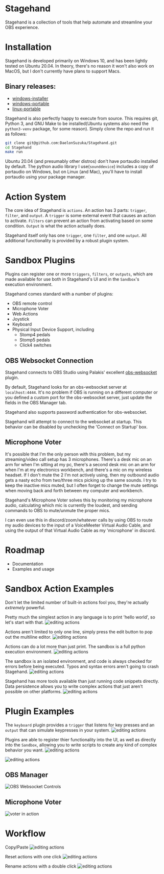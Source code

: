 # Stagehand

Stagehand is a collection of tools that help automate and streamline your OBS experience.

# Installation

Stagehand is developed primarily on Windows 10, and has been lightly tested on Ubuntu 20.04. In theory, there's no reason it won't also work on MacOS, but I don't currently have plans to support Macs. 

## Binary releases:

- [windows-installer](https://nightly.link/DaelonSuzuka/Stagehand/workflows/release.yaml/master/windows-installer.zip)
- [windows-portable](https://nightly.link/DaelonSuzuka/Stagehand/workflows/release.yaml/master/windows-portable.zip)
- [linux-portable](https://nightly.link/DaelonSuzuka/Stagehand/workflows/release.yaml/master/linux-portable.zip)

Stagehand is also perfectly happy to execute from source. This requires git, Python 3, and GNU Make to be installed(Ubuntu systems also need the `python3-venv` package, for some reason). Simply clone the repo and run it as follows:

```bash
git clone git@github.com:DaelonSuzuka/Stagehand.git
cd Stagehand
make run
```

Ubuntu 20.04 (and presumably other distros) don't have portaudio installed by default. The python audio library I use(`sounddevice`) includes a copy of portaudio on Windows, but on Linux (and Mac), you'll have to install portaudio using your package manager.

# Action System

The core idea of Stagehand is `actions`. An action has 3 parts: `trigger`, `filter`, and `output`. A `trigger` is some external event that causes an action to activate. `Filters` can prevent an action from activating based on some condition. `Output` is what the action actually does.

Stagehand itself only has one `trigger`, one `filter`, and one `output`. All additional functionality is provided by a robust plugin system.

# Sandbox Plugins

Plugins can register one or more `triggers`, `filters`, or `outputs`, which are made available for use both in Stagehand's UI and in the `Sandbox`'s execution environment.

Stagehand comes standard with a number of plugins:
- OBS remote control
- Microphone Voter
- Web Actions
- Joystick
- Keyboard
- Physical Input Device Support, including
  - Stomp4 pedals
  - Stomp5 pedals
  - Click4 switches


## OBS Websocket Connection

Stagehand connects to OBS Studio using Palakis' excellent [obs-websocket](https://github.com/Palakis/obs-websocket) plugin.

By default, Stagehand looks for an obs-websocket server at `localhost:4444`. It's no problem if OBS is running on a different computer or you defined a custom port for the obs-websocket server, just update the fields in the OBS Manager tab.

Stagehand also supports password authentication for obs-websocket.

Stagehand will attempt to connect to the websocket at startup. This behavior can be disabled by unchecking the 'Connect on Startup' box. 

## Microphone Voter

It's possible that I'm the only person with this problem, but my streaming/video call setup has 3 microphones. There's a desk mic on an arm for when I'm sitting at my pc, there's a second desk mic on an arm for when I'm at my electronics workbench, and there's a mic on my wireless headset. If I don't mute the 2 I'm not actively using, then my outbound audio gets a nasty echo from two/three mics picking up the same sounds. I try to keep the inactive mics muted, but I often forget to change the mute settings when moving back and forth between my computer and workbench.

Stagehand's Microphone Voter solves this by monitoring my microphone audio, calculating which mic is currently the loudest, and sending commands to OBS to mute/unmute the proper mics. 

I can even use this in discord/zoom/whatever calls by using OBS to route my audio devices to the input of a VoiceMeeter Virtual Audio Cable, and using the output of that Virtual Audio Cable as my 'microphone' in discord.

# Roadmap

- Documentation
- Examples and usage

# Sandbox Action Examples

Don't let the limited number of built-in actions fool you, they're actually *extremely* powerful.

Pretty much the simplest action in any language is to print 'hello world', so let's start with that.
![editing actions](images/action_basic.gif)

Actions aren't limited to only one line, simply press the edit button to pop out the multiline editor.
![editing actions](images/action_multiline.gif)

Actions can do a lot more than just print. The sandbox is a full python execution environment.
![editing actions](images/action_for_loop.gif)

The sandbox is an isolated environment, and code is always checked for errors before being executed. Typos and syntax errors aren't going to crash Stagehand.
![editing actions](images/sandbox_validation.gif)

Stagehand has more tools available than just running code snippets directly. Data persistence allows you to write complex actions that just aren't possible on other platforms.
![editing actions](images/sandbox_persistence.gif)

# Plugin Examples

The `keyboard` plugin provides a `trigger` that listens for key presses and an `output` that can simulate keypresses in your system.
![editing actions](images/keyboard_plugin.gif)

Plugins are able to register thier functionality into the UI, as well as directly into the `Sandbox`, allowing you to write scripts to create any kind of complex behavior you want.
![editing actions](images/keyboard_sandbox.gif)


![editing actions](images/foot_pedal_plugin.gif)

## OBS Manager
![OBS Websocket Controls](images/obs_manager.png)

## Microphone Voter

![voter in action](images/voter_in_action.gif)

# Workflow
Copy/Paste
![editing actions](images/action_copy_paste.gif)

Reset actions with one click
![editing actions](images/action_reset.gif)

Rename actions with a double click
![editing actions](images/action_rename.gif)
